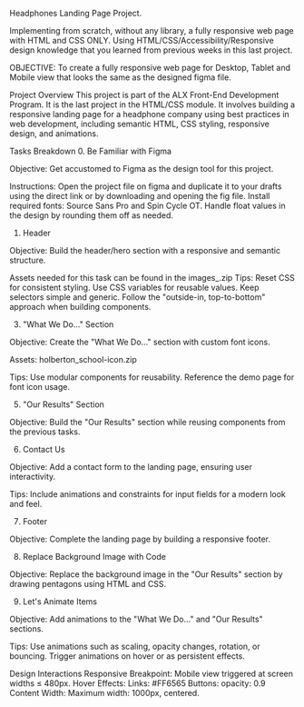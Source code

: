 Headphones Landing Page Project.


 Implementing from scratch, without any library, a fully responsive web page with HTML and CSS  ONLY. 
 Using HTML/CSS/Accessibility/Responsive design knowledge that you learned from previous weeks in this last project.
 
 
OBJECTIVE: To create a fully responsive web page for Desktop, Tablet and Mobile view that looks the same as the designed figma file.


Project Overview
 This project is part of the ALX Front-End Development Program. 
 It is the last project in the HTML/CSS module. It involves building a responsive landing page for a headphone company using best 
 practices in web development, including semantic HTML, CSS styling, responsive design, and animations.
 

Tasks Breakdown
 0. Be Familiar with Figma
 
Objective: Get accustomed to Figma as the design tool for this project.

Instructions:
 Open the project file on figma and duplicate it to your drafts using the direct link or by downloading and opening the fig file.
 Install required fonts: Source Sans Pro and Spin Cycle OT.
 Handle float values in the design by rounding them off as needed.

 1. Header
   
Objective: Build the header/hero section with a responsive and semantic structure.

 Assets needed for this task can be found in the images_.zip
Tips:
 Reset CSS for consistent styling.
 Use CSS variables for reusable values.
 Keep selectors simple and generic.
 Follow the "outside-in, top-to-bottom" approach when building components.

 3. "What We Do..." Section
    
Objective: Create the "What We Do..." section with custom font icons.

Assets: holberton_school-icon.zip

Tips:
 Use modular components for reusability.
 Reference the demo page for font icon usage.

 5. "Our Results" Section
  
Objective: Build the "Our Results" section while reusing components from the previous tasks.


 6. Contact Us
   
Objective: Add a contact form to the landing page, ensuring user interactivity.

Tips:
 Include animations and constraints for input fields for a modern look and feel.

 7. Footer
   
Objective: Complete the landing page by building a responsive footer.

 8. Replace Background Image with Code
     
Objective: Replace the background image in the "Our Results" section by drawing pentagons using HTML and CSS.

 9. Let's Animate Items
    
Objective: Add animations to the "What We Do..." and "Our Results" sections.

Tips:
 Use animations such as scaling, opacity changes, rotation, or bouncing.
 Trigger animations on hover or as persistent effects.

Design Interactions
Responsive Breakpoint:
Mobile view triggered at screen widths ≤ 480px.
Hover Effects:
Links: #FF6565
Buttons: opacity: 0.9
Content Width:
Maximum width: 1000px, centered.
